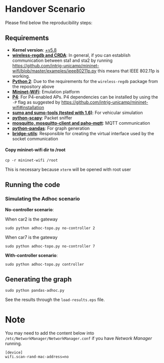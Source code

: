 # Handover Scenario

Please find below the reproducibility steps:

## Requirements 
- **Kernel version**: [+v5.8](https://github.com/torvalds/linux/tree/v5.8)
- **[wireless-regdb and CRDA](https://mininet-wifi.github.io/80211p/)**: In general, if you can establish communication between sta1 and sta2 by running https://github.com/intrig-unicamp/mininet-wifi/blob/master/examples/ieee80211p.py this means that IEEE 802.11p is working.
- **[Python 2](https://www.python.org/download/releases/2.0/)**: Due to the requirements for the `wireless-regdb` package from the repository above 
- **[Mininet-WiFi](https://github.com/intrig-unicamp/mininet-wifi)**: Emulation platform  
- **[P4](https://opennetworking.org/p4/)**: For P4-enabled APs. P4 dependencies can be installed by using the `-P` flag as suggested by https://github.com/intrig-unicamp/mininet-wifi#installation
- **[sumo and sumo-tools (tested with 1.6)](https://www.eclipse.org/sumo/)**: For vehicular simulation
- **[python-scapy](https://scapy.net/)**: Packet sniffer
- **[mosquitto, mosquitto-client and paho-mqtt](https://mosquitto.org/)**: MQTT communication
- **[python-pandas](https://pandas.pydata.org/)**: For graph generation 
- **[bridge-utils](https://wiki.debian.org/BridgeNetworkConnections)**: Responsible for creating the virtual interface used by the socket communication
    

#### Copy mininet-wifi dir to /root
`cp -r mininet-wifi /root`  

This is necessary because `xterm` will be opened with root user

## Running the code   

###  Simulating the Adhoc scenario
**No-controller scenario**:    

When car2 is the gateway
```
sudo python adhoc-topo.py no-controller 2
```


When car7 is the gateway
```
sudo python adhoc-topo.py no-controller 7
```

**With-controller scenario**:
```
sudo python adhoc-topo.py controller
```

## Generating the graph
```
sudo python pandas-adhoc.py   
```

See the results through the `load-results.eps` file.

# Note
You may need to add the content below into `/etc/NetworkManager/NetworkManager.conf` if you have _Network Manager_ running.

```
[device]
wifi.scan-rand-mac-address=no
```
